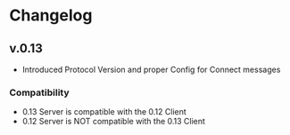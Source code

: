 # Changelog

## v.0.13
* Introduced Protocol Version and proper Config for Connect messages

### Compatibility
* 0.13 Server is compatible with the 0.12 Client
* 0.12 Server is NOT compatible with the 0.13 Client
